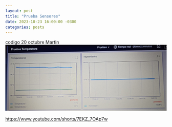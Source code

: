 ```yaml
---
layout: post
title: "Prueba Sensores"
date: 2023-10-23 16:00:00 -0300
categories: posts
---
```

codigo 20 octubre Martin
![Pruebasensores](https://github.com/SisCom-PI2-2023-2/proyecto-plant-o-matic/blob/main/docs/assets/Pruebasensores.jpg)

https://www.youtube.com/shorts/7EKZ_7OAp7w
